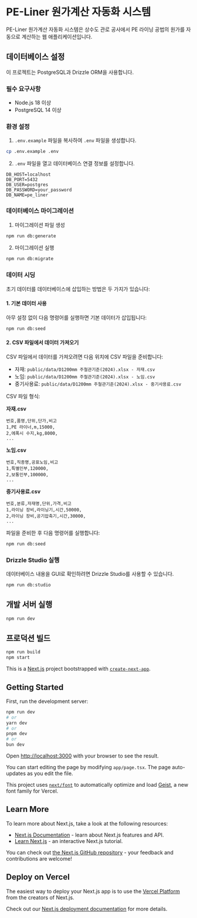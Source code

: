 # PE-Liner 원가계산 자동화 시스템

PE-Liner 원가계산 자동화 시스템은 상수도 관로 공사에서 PE 라이닝 공법의 원가를 자동으로 계산하는 웹 애플리케이션입니다.

## 데이터베이스 설정

이 프로젝트는 PostgreSQL과 Drizzle ORM을 사용합니다.

### 필수 요구사항

- Node.js 18 이상
- PostgreSQL 14 이상

### 환경 설정

1. `.env.example` 파일을 복사하여 `.env` 파일을 생성합니다.

```bash
cp .env.example .env
```

2. `.env` 파일을 열고 데이터베이스 연결 정보를 설정합니다.

```
DB_HOST=localhost
DB_PORT=5432
DB_USER=postgres
DB_PASSWORD=your_password
DB_NAME=pe_liner
```

### 데이터베이스 마이그레이션

1. 마이그레이션 파일 생성

```bash
npm run db:generate
```

2. 마이그레이션 실행

```bash
npm run db:migrate
```

### 데이터 시딩

초기 데이터를 데이터베이스에 삽입하는 방법은 두 가지가 있습니다:

#### 1. 기본 데이터 사용

아무 설정 없이 다음 명령어를 실행하면 기본 데이터가 삽입됩니다:

```bash
npm run db:seed
```

#### 2. CSV 파일에서 데이터 가져오기

CSV 파일에서 데이터를 가져오려면 다음 위치에 CSV 파일을 준비합니다:

- 자재: `public/data/D1200mm 주철관기준(2024).xlsx - 자재.csv`
- 노임: `public/data/D1200mm 주철관기준(2024).xlsx - 노임.csv`
- 중기사용료: `public/data/D1200mm 주철관기준(2024).xlsx - 중기사용료.csv`

CSV 파일 형식:

**자재.csv**
```
번호,품명,단위,단가,비고
1,PE 라이너,m,15000,
2,에폭시 수지,kg,8000,
...
```

**노임.csv**
```
번호,직종명,공표노임,비고
1,특별인부,120000,
2,보통인부,100000,
...
```

**중기사용료.csv**
```
번호,분류,자재명,단위,가격,비고
1,라이닝 장비,라이닝기,시간,50000,
2,라이닝 장비,공기압축기,시간,30000,
...
```

파일을 준비한 후 다음 명령어를 실행합니다:

```bash
npm run db:seed
```

### Drizzle Studio 실행

데이터베이스 내용을 GUI로 확인하려면 Drizzle Studio를 사용할 수 있습니다.

```bash
npm run db:studio
```

## 개발 서버 실행

```bash
npm run dev
```

## 프로덕션 빌드

```bash
npm run build
npm start
```

This is a [Next.js](https://nextjs.org) project bootstrapped with [`create-next-app`](https://nextjs.org/docs/app/api-reference/cli/create-next-app).

## Getting Started

First, run the development server:

```bash
npm run dev
# or
yarn dev
# or
pnpm dev
# or
bun dev
```

Open [http://localhost:3000](http://localhost:3000) with your browser to see the result.

You can start editing the page by modifying `app/page.tsx`. The page auto-updates as you edit the file.

This project uses [`next/font`](https://nextjs.org/docs/app/building-your-application/optimizing/fonts) to automatically optimize and load [Geist](https://vercel.com/font), a new font family for Vercel.

## Learn More

To learn more about Next.js, take a look at the following resources:

- [Next.js Documentation](https://nextjs.org/docs) - learn about Next.js features and API.
- [Learn Next.js](https://nextjs.org/learn) - an interactive Next.js tutorial.

You can check out [the Next.js GitHub repository](https://github.com/vercel/next.js) - your feedback and contributions are welcome!

## Deploy on Vercel

The easiest way to deploy your Next.js app is to use the [Vercel Platform](https://vercel.com/new?utm_medium=default-template&filter=next.js&utm_source=create-next-app&utm_campaign=create-next-app-readme) from the creators of Next.js.

Check out our [Next.js deployment documentation](https://nextjs.org/docs/app/building-your-application/deploying) for more details.
